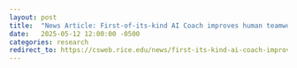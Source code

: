 ```yaml
---
layout: post
title:  "News Article: First-of-its-kind AI Coach improves human teamwork"
date:   2025-05-12 12:00:00 -0500
categories: research
redirect_to: https://csweb.rice.edu/news/first-its-kind-ai-coach-improves-human-teamwork
---
```

